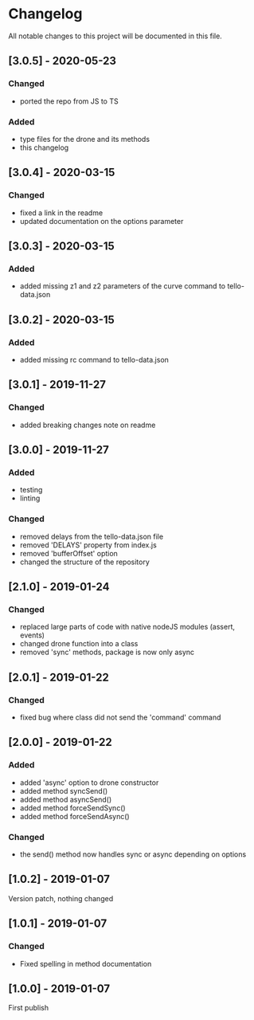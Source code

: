 # Changelog

All notable changes to this project will be documented in this file.

## [3.0.5] - 2020-05-23

### Changed
- ported the repo from JS to TS

### Added
- type files for the drone and its methods
- this changelog

## [3.0.4] - 2020-03-15
### Changed
- fixed a link in the readme
- updated documentation on the options parameter


## [3.0.3] - 2020-03-15
### Added
- added missing z1 and z2 parameters of the curve command to tello-data.json

## [3.0.2] - 2020-03-15

### Added
- added missing rc command to tello-data.json

## [3.0.1] - 2019-11-27

### Changed
- added breaking changes note on readme


## [3.0.0] - 2019-11-27

### Added
- testing
- linting

### Changed
- removed delays from the tello-data.json file
- removed 'DELAYS' property from index.js
- removed 'bufferOffset' option
- changed the structure of the repository

## [2.1.0] - 2019-01-24

### Changed
- replaced large parts of code with native nodeJS modules (assert, events)
- changed drone function into a class
- removed 'sync' methods, package is now only async

## [2.0.1] - 2019-01-22

### Changed
- fixed bug where class did not send the 'command' command

## [2.0.0] - 2019-01-22

### Added
- added 'async' option to drone constructor
- added method syncSend()
- added method asyncSend()
- added method forceSendSync()
- added method forceSendAsync()

### Changed
- the send() method now handles sync or async depending on options

## [1.0.2] - 2019-01-07
Version patch, nothing changed

## [1.0.1] - 2019-01-07

### Changed
- Fixed spelling in method documentation

## [1.0.0] - 2019-01-07
First publish